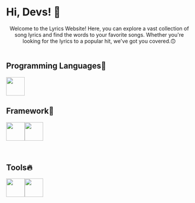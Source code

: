 # Hi, Devs! 👋

<div align="center">Welcome to the Lyrics Website! Here, you can explore a vast collection of song lyrics and find the words to your favorite songs. Whether you're looking for the lyrics to a popular hit, we've got you covered.🙃</div>

<br/>

## Programming Languages🚀

<img src="https://cdn-icons-png.flaticon.com/512/5968/5968292.png" width="50"/>

<br/>

## Framework🎈

<img src="https://static-00.iconduck.com/assets.00/next-js-icon-512x512-zuauazrk.png" width="50"/><img src="https://upload.wikimedia.org/wikipedia/commons/thumb/d/d5/Tailwind_CSS_Logo.svg/2048px-Tailwind_CSS_Logo.svg.png" width="50"/>

<br/>

## Tools🔥

<img src="https://cdn-icons-png.flaticon.com/512/25/25231.png" width="50"/><img src="https://upload.wikimedia.org/wikipedia/commons/thumb/2/2d/Visual_Studio_Code_1.18_icon.svg/2056px-Visual_Studio_Code_1.18_icon.svg.png" width="50"/>
